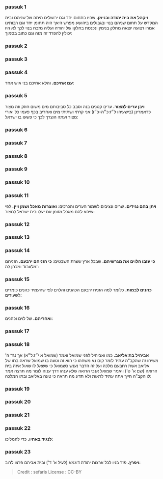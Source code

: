 
### passuk 1
<b>ויקהל את בית יהודה ובנימן.</b> שהיו בתחום יחד וגם ירושלים היתה של שניהם ובית המקדש על תחום שניהם בנוי ובגבולים ביהושע מפרש היאך היה תחומן יחד וגם רבותינו אמרו רצועה יוצאה מחלק בנימין ונכנסת בחלקו של יהודה ועליה מזבח בנוי לכך לא היו יכולין להפרד זה מזה וגם כתוב בסמוך:

### passuk 2

### passuk 3

### passuk 4
<b>עם אחיכם.</b> והלא אחיכם בני איש אחד:

### passuk 5
<b>ויבן ערים למצור.</b> ערים קטנים בנה וסבב כל סביבותם מים משום חוזק וזה מצור כדאמרינן (בישעיהו ל״ז:כ״ה-כ״ו) אני קרתי ושתיתי מים ואחריב בכף פעמי כל יאורי מצור ועתה הוצרך לכך כי פשעו בו ישראל:

### passuk 6

### passuk 7

### passuk 8

### passuk 9

### passuk 10

### passuk 11
<b>ויתן בהם נגידים.</b> שרים ונציבים לשמור הערים והכרכים:
<b>ואוצרות מאכל ושמן ויין.</b> לפי שיהא להם מאכל מזומן אם יעלו בית ישראל למצור:

### passuk 12

### passuk 13

### passuk 14
<b>כי עזבו הלוים את מגרשיהם.</b> שבכל ארץ עשרת השבטים:
<b>כי הזניחם ירבעם.</b> הזניחם מלעבוד ומכהן לה':

### passuk 15
<b>כהנים לבמות.</b> כלומר למה הזניח ירבעם הכהנים והלוים לפי שהעמיד כהנים כומרים לשעירים:

### passuk 16
<b>ואחריהם.</b> של לוים וכהנים:

### passuk 17

### passuk 18
<b>אביהיל בת אליאב.</b> כמו ואביהיל לפני שמואל ואמר (שמואל א י״ז:ל״א) אך נגד ה' משיחו זה שהקב"ה עתיד לומר קום נא משחהו כי הוא זה וטעה בו שמואל שראה בתו של אליאב אשת רחבעם מלכה ועל זה הדבר נענש כשמואל כי ששאל לו שאול איזה בית הרואה (שם א' ט') ויאמר שמואל אנכי הרואה שלא ענהו דרך ענוה לומר מה תרצה אמר לו הקב"ה חייך אתה עתיד לראות ולא תדע מה תראה כי טעה באליאב ובתו המלכה:

### passuk 19

### passuk 20

### passuk 21

### passuk 22
<b>לנגיד באחיו.</b> כדי להמליכו:

### passuk 23
<b>ויפרץ.</b> פזר בניו לכל ארצות יהודה דוגמא (לעיל א' ד') ובית אביהם פרצו לרוב:

>Credit : sefaris
>License : CC-BY
